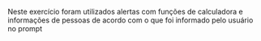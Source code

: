 Neste exercício foram utilizados alertas com funções de calculadora e informações de pessoas de acordo com o que foi informado pelo usuário no prompt
